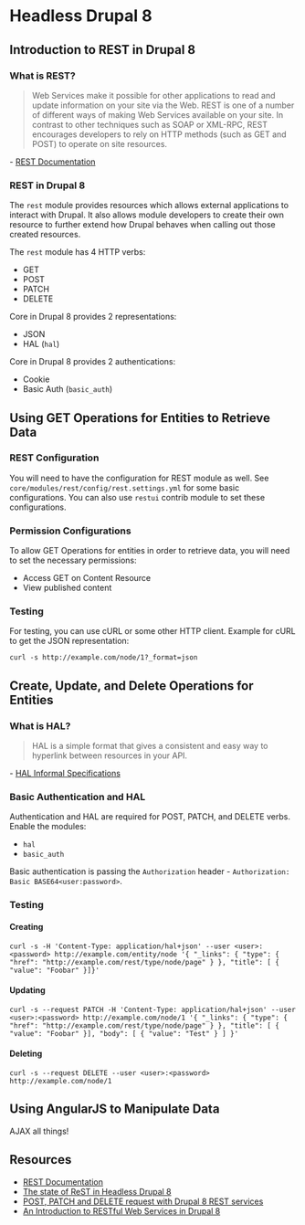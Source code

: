 # Headless Drupal 8

## Introduction to REST in Drupal 8

### What is REST?

> Web Services make it possible for other applications to read and update information on your site via the Web. REST is one of a number of different ways of making Web Services available on your site. In contrast to other techniques such as SOAP or XML-RPC, REST encourages developers to rely on HTTP methods (such as GET and POST) to operate on site resources.

\- [REST Documentation](https://www.drupal.org/documentation/modules/rest)

### REST in Drupal 8

The `rest` module provides resources which allows external applications to interact with Drupal. It also allows module developers to create their own resource to further extend how Drupal behaves when calling out those created resources.

The `rest` module has 4 HTTP verbs:

* GET
* POST
* PATCH
* DELETE

Core in Drupal 8 provides 2 representations:

* JSON
* HAL (`hal`)

Core in Drupal 8 provides 2 authentications:

* Cookie
* Basic Auth (`basic_auth`)

## Using GET Operations for Entities to Retrieve Data

### REST Configuration

You will need to have the configuration for REST module as well. See `core/modules/rest/config/rest.settings.yml` for some basic configurations. You can also use `restui` contrib module to set these configurations.

### Permission Configurations

To allow GET Operations for entities in order to retrieve data, you will need to set the necessary permissions:

* Access GET on Content Resource
* View published content

### Testing

For testing, you can use cURL or some other HTTP client. Example for cURL to get the JSON representation:

`curl -s http://example.com/node/1?_format=json`

## Create, Update, and Delete Operations for Entities

### What is HAL?

> HAL is a simple format that gives a consistent and easy way to hyperlink between resources in your API.

\- [HAL Informal Specifications](http://stateless.co/hal_specification.html)

### Basic Authentication and HAL

Authentication and HAL are required for POST, PATCH, and DELETE verbs. Enable the modules:

* `hal`
* `basic_auth`

Basic authentication is passing the `Authorization` header - `Authorization: Basic BASE64<user:password>`.

### Testing

#### Creating

`curl -s -H 'Content-Type: application/hal+json' --user <user>:<password> http://example.com/entity/node '{ "_links": { "type": { "href": "http://example.com/rest/type/node/page" } }, "title": [ { "value": "Foobar" }]}'`

#### Updating

`curl -s --request PATCH -H 'Content-Type: application/hal+json' --user <user>:<password> http://example.com/node/1 '{ "_links": { "type": { "href": "http://example.com/rest/type/node/page" } }, "title": [ { "value": "Foobar" }], "body": [ { "value": "Test" } ] }'`

#### Deleting

`curl -s --request DELETE --user <user>:<password> http://example.com/node/1`

## Using AngularJS to Manipulate Data

AJAX all things!

## Resources

* [REST Documentation](https://www.drupal.org/documentation/modules/rest)
* [The state of ReST in Headless Drupal 8](http://build2be.com/content/state-rest-headless-drupal-8)
* [POST, PATCH and DELETE request with Drupal 8 REST services](http://tntfoss-vivekvpandya.rhcloud.com/node/40)
* [An Introduction to RESTful Web Services in Drupal 8](https://dev.acquia.com/blog/introduction-restful-web-services-drupal-8)
